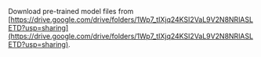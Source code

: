 Download pre-trained model files from [https://drive.google.com/drive/folders/1Wp7_tIXjq24KSI2VaL9V2N8NRlASLETD?usp=sharing](https://drive.google.com/drive/folders/1Wp7_tIXjq24KSI2VaL9V2N8NRlASLETD?usp=sharing).
